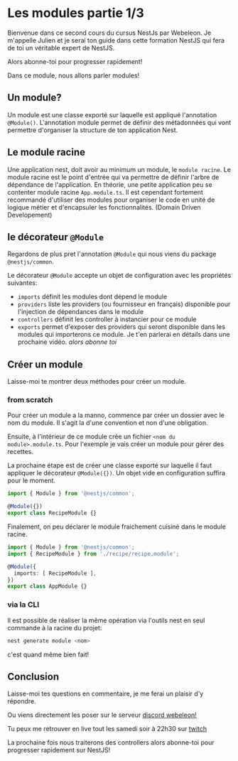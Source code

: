 # Les modules partie 1/3

Bienvenue dans ce second cours du cursus NestJs par Webeleon.
Je m'appelle Julien et je serai ton guide dans cette formation NestJS qui fera de toi un véritable expert de NestJS.

Alors abonne-toi pour progresser rapidement!

Dans ce module, nous allons parler modules!

## Un module?

Un module est une classe exporté sur laquelle est appliqué l'annotation `@Module()`.
L'annotation module permet de définir des métadonnées qui vont permettre d'organiser la structure de ton application Nest.

## Le module racine

Une application nest, doit avoir au minimum un module, le `module racine`.
Le module racine est le point d'entrée qui va permettre de définir l'arbre de dépendance de l'application.
En théorie, une petite application peu se contenter module racine `App.module.ts`.
Il est cependant fortement recommandé d'utiliser des modules pour organiser le code en unité de logique métier et d'encapsuler les fonctionnalités.
(Domain Driven Developement)

## le décorateur `@Module`

Regardons de plus pret l'annotation `@Module` qui nous viens du package `@nestjs/common`.

Le décorateur `@Module` accepte un objet de configuration avec les propriétés suivantes:

- `imports` définit les modules dont dépend le module
- `providers` liste les providers (ou fournisseur en français) disponible pour l'injection de dépendances dans le module
- `controllers` définit les controller à instancier pour ce module
- `exports` permet d'exposer des providers qui seront disponible dans les modules qui importerons ce module.
Je t'en parlerai en détails dans une prochaine vidéo. *alors abonne toi*

## Créer un module

Laisse-moi te montrer deux méthodes pour créer un module.

### from scratch

Pour créer un module a la manno, commence par créer un dossier avec le nom du module. Il s'agit la d'une convention et non d'une obligation.

Ensuite, à l'intérieur de ce module crée un fichier `<nom du module>.module.ts`. Pour l'exemple je vais créer un module pour gérer des recettes.

La prochaine étape est de créer une classe exporté sur laquelle il faut appliquer le décorateur `@Module({})`.
Un objet vide en configuration suffira pour le moment.
```ts
import { Module } from '@nestjs/common';

@Module({})
export class RecipeModule {}
```

Finalement, on peu déclarer le module fraichement cuisiné dans le module racine.
```ts
import { Module } from '@nestjs/common';
import { RecipeModule } from './recipe/recipe.module';

@Module({
  imports: [ RecipeModule ],
})
export class AppModule {}
```

### via la CLI

Il est possible de réaliser la même opération via l'outils nest en seul commande à la racine du projet:
```bash
nest generate module <nom> 
```

c'est quand même bien fait!

## Conclusion

Laisse-moi tes questions en commentaire, je me ferai un plaisir d'y répondre.

Ou viens directement les poser sur le serveur [discord webeleon!](https://discord.gg/G3QTwBJfsx)

Tu peux me retrouver en live tout les samedi soir à 22h30 sur [twitch](https://twitch.tv/webeleon)

La prochaine fois nous traiterons des controllers alors abonne-toi pour progresser rapidement sur NestJS!

